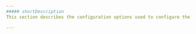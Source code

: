 ```yaml
---
##### shortDescription
This section describes the configuration options used to configure the ODataStore.

---
```

